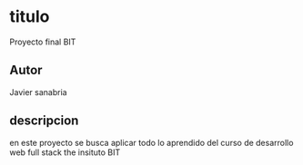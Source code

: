 # titulo
Proyecto final BIT
## Autor
Javier sanabria
## descripcion
en este proyecto se busca aplicar todo lo aprendido del curso de desarrollo web full stack the insituto BIT 